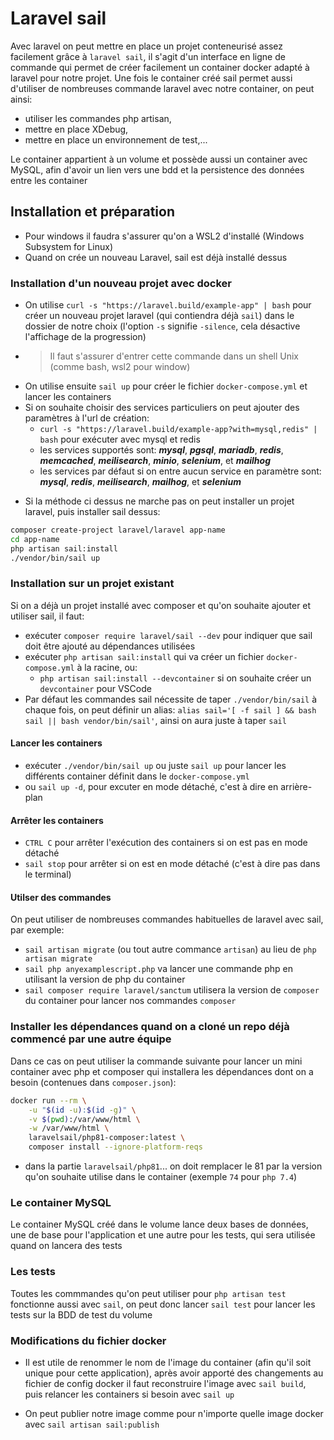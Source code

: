 # Laravel sail

Avec laravel on peut mettre en place un projet conteneurisé assez facilement grâce à ``laravel sail``, il s'agit d'un interface en ligne de commande qui permet de créer facilement un container docker adapté à laravel pour notre projet. Une fois le container créé sail permet aussi d'utiliser de nombreuses commande laravel avec notre container, on peut ainsi:
- utiliser les commandes php artisan,
- mettre en place XDebug,
- mettre en place un environnement de test,... 

Le container appartient à un volume et possède aussi un container avec MySQL, afin d'avoir un lien vers une bdd et la persistence des données entre les container 

## Installation et préparation
- Pour windows il faudra s'assurer qu'on a WSL2 d'installé (Windows Subsystem for Linux)
- Quand on crée un nouveau Laravel, sail est déjà installé dessus

### Installation d'un nouveau projet avec docker
- On utilise ``curl -s "https://laravel.build/example-app" | bash`` pour créer un nouveau projet laravel (qui contiendra déjà ``sail``) dans le dossier de notre choix (l'option ``-s`` signifie ``-silence``, cela désactive l'affichage de la progression)
- > Il faut s'assurer d'entrer cette commande dans un shell Unix (comme bash, wsl2 pour window)
- On utilise ensuite ``sail up`` pour créer le fichier ``docker-compose.yml`` et lancer les containers
- Si on souhaite choisir des services particuliers on peut ajouter des paramètres à l'url de création:
    - ``curl -s "https://laravel.build/example-app?with=mysql,redis" | bash`` pour exécuter avec mysql et redis
    - les services supportés sont: ***mysql***, ***pgsql***, ***mariadb***, ***redis***, ***memcached***, ***meilisearch***, ***minio***, ***selenium***, et ***mailhog***
    - les services par défaut si on entre aucun service en paramètre sont: ***mysql***, ***redis***, ***meilisearch***, ***mailhog***, et ***selenium***

+ Si la méthode ci dessus ne marche pas on peut installer un projet laravel, puis installer sail dessus:
```bash
composer create-project laravel/laravel app-name
cd app-name
php artisan sail:install
./vendor/bin/sail up 
```

### Installation sur un projet existant
Si on a déjà un projet installé avec composer et qu'on souhaite ajouter et utiliser sail, il faut:
- exécuter ``composer require laravel/sail --dev`` pour indiquer que sail doit être ajouté au dépendances utilisées
- exécuter ``php artisan sail:install`` qui va créer un fichier ``docker-compose.yml`` à la racine, ou:
    - ``php artisan sail:install --devcontainer`` si on souhaite créer un ``devcontainer`` pour VSCode
- Par défaut les commandes sail nécessite de taper ``./vendor/bin/sail`` à chaque fois, on peut définir un alias: ``alias sail='[ -f sail ] && bash sail || bash vendor/bin/sail'``, ainsi on aura juste à taper ``sail``

#### Lancer les containers
- exécuter ``./vendor/bin/sail up`` ou juste ``sail up`` pour lancer les différents container définit dans le ``docker-compose.yml``
- ou ``sail up -d``, pour excuter en mode détaché, c'est à dire en arrière-plan

#### Arrêter les containers
- ``CTRL C`` pour arrêter l'exécution des containers si on est pas en mode détaché
- ``sail stop`` pour arrêter si on est en mode détaché (c'est à dire pas dans le terminal)

#### Utilser des commandes
On peut utiliser de nombreuses commandes habituelles de laravel avec sail, par exemple:
- ``sail artisan migrate`` (ou tout autre commance ``artisan``) au lieu de ``php artisan migrate``
- ``sail php anyexamplescript.php`` va lancer une commande php en utilisant la version de php du container
- ``sail composer require laravel/sanctum`` utilisera la version de ``composer`` du container pour lancer nos commandes ``composer``

### Installer les dépendances quand on a cloné un repo déjà commencé par une autre équipe
Dans ce cas on peut utiliser la commande suivante pour lancer un mini container avec php et composer qui installera les dépendances dont on a besoin (contenues dans ``composer.json``):
```bash
docker run --rm \
    -u "$(id -u):$(id -g)" \
    -v $(pwd):/var/www/html \
    -w /var/www/html \
    laravelsail/php81-composer:latest \
    composer install --ignore-platform-reqs
```
- dans la partie ``laravelsail/php81``... on doit remplacer le 81 par la version qu'on souhaite utilise dans le container (exemple ``74`` pour ``php 7.4``) 

### Le container MySQL
Le container MySQL créé dans le volume lance deux bases de données, une de base pour l'application et une autre pour les tests, qui sera utilisée quand on lancera des tests

### Les tests
Toutes les commmandes qu'on peut utiliser pour ``php artisan test`` fonctionne aussi avec ``sail``, on peut donc lancer ``sail test`` pour lancer les tests sur la BDD de test du volume

### Modifications du fichier docker
- Il est utile de renommer le nom de l'image du container (afin qu'il soit unique pour cette application), après avoir apporté des changements au fichier de config docker il faut reconstruire l'image avec ``sail build``, puis relancer les containers si besoin avec ``sail up``

- On peut publier notre image comme pour n'importe quelle image docker avec ``sail artisan sail:publish``
